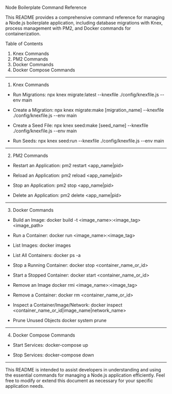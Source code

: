 Node Boilerplate Command Reference

This README provides a comprehensive command reference for managing a Node.js boilerplate application, including database
 migrations with Knex, process management with PM2, and Docker commands for containerization.

Table of Contents

1. Knex Commands
2. PM2 Commands
3. Docker Commands
4. Docker Compose Commands

---

1. Knex Commands

- Run Migrations:
  npx knex migrate:latest --knexfile ./config/knexfile.js --env main

- Create a Migration:
  npx knex migrate:make [migration_name] --knexfile ./config/knexfile.js --env main

- Create a Seed File:
  npx knex seed:make [seed_name] --knexfile ./config/knexfile.js --env main

- Run Seeds:
  npx knex seed:run --knexfile ./config/knexfile.js --env main

---

2. PM2 Commands

- Restart an Application:
  pm2 restart <app_name|pid>

- Reload an Application:
  pm2 reload <app_name|pid>

- Stop an Application:
  pm2 stop <app_name|pid>

- Delete an Application:
  pm2 delete <app_name|pid>

---

3. Docker Commands

- Build an Image:
  docker build -t <image_name>:<image_tag> <image_path>

- Run a Container:
  docker run <options> <image_name>:<image_tag>  

- List Images:
  docker images

- List All Containers:
  docker ps -a

- Stop a Running Container:
  docker stop <container_name_or_id>

- Start a Stopped Container:
  docker start <container_name_or_id>

- Remove an Image
  docker rmi <image_name>:<image_tag>

- Remove a Container:
  docker rm <container_name_or_id>

- Inspect a Container/Image/Network:
  docker inspect <container_name_or_id|image_name|network_name>

- Prune Unused Objects
  docker system prune

---

4. Docker Compose Commands

- Start Services:
  docker-compose up

- Stop Services:
  docker-compose down

---

This README is intended to assist developers in understanding and using the essential commands for managing a Node.js
 application efficiently. Feel free to modify or extend this document as necessary for your specific application needs.
